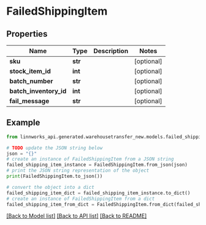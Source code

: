 # FailedShippingItem


## Properties

Name | Type | Description | Notes
------------ | ------------- | ------------- | -------------
**sku** | **str** |  | [optional] 
**stock_item_id** | **int** |  | [optional] 
**batch_number** | **str** |  | [optional] 
**batch_inventory_id** | **int** |  | [optional] 
**fail_message** | **str** |  | [optional] 

## Example

```python
from linnworks_api.generated.warehousetransfer_new.models.failed_shipping_item import FailedShippingItem

# TODO update the JSON string below
json = "{}"
# create an instance of FailedShippingItem from a JSON string
failed_shipping_item_instance = FailedShippingItem.from_json(json)
# print the JSON string representation of the object
print(FailedShippingItem.to_json())

# convert the object into a dict
failed_shipping_item_dict = failed_shipping_item_instance.to_dict()
# create an instance of FailedShippingItem from a dict
failed_shipping_item_from_dict = FailedShippingItem.from_dict(failed_shipping_item_dict)
```
[[Back to Model list]](../README.md#documentation-for-models) [[Back to API list]](../README.md#documentation-for-api-endpoints) [[Back to README]](../README.md)



